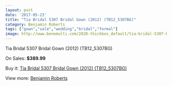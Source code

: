 ```yaml
---
layout: post
date: '2017-05-23'
title: "Tia Bridal 5307 Bridal Gown (2012) (TB12_5307BG)"
category: Benjamin Roberts
tags: ["gown","sale","wedding","bridal","formal"]
image: http://www.benemulti.com/2820-thickbox_default/tia-bridal-5307-bridal-gown-2012-tb125307bg.jpg
---
```

Tia Bridal 5307 Bridal Gown (2012) (TB12_5307BG)

On Sales: **$389.99**
<a href="https://www.benemulti.com/en/benjamin-roberts/1096-tia-bridal-5307-bridal-gown-2012-tb125307bg.html"><amp-img layout="responsive" width="600" height="600" src="//www.benemulti.com/2820-thickbox_default/tia-bridal-5307-bridal-gown-2012-tb125307bg.jpg" alt="Tia Bridal 5307 Bridal Gown (2012) (TB12_5307BG) 0" /></a>
<a href="https://www.benemulti.com/en/benjamin-roberts/1096-tia-bridal-5307-bridal-gown-2012-tb125307bg.html"><amp-img layout="responsive" width="600" height="600" src="//www.benemulti.com/2821-thickbox_default/tia-bridal-5307-bridal-gown-2012-tb125307bg.jpg" alt="Tia Bridal 5307 Bridal Gown (2012) (TB12_5307BG) 1" /></a>

Buy it: [Tia Bridal 5307 Bridal Gown (2012) (TB12_5307BG)](https://www.benemulti.com/en/benjamin-roberts/1096-tia-bridal-5307-bridal-gown-2012-tb125307bg.html "Tia Bridal 5307 Bridal Gown (2012) (TB12_5307BG)")

View more: [Benjamin Roberts](https://www.benemulti.com/en/15-benjamin-roberts "Benjamin Roberts")